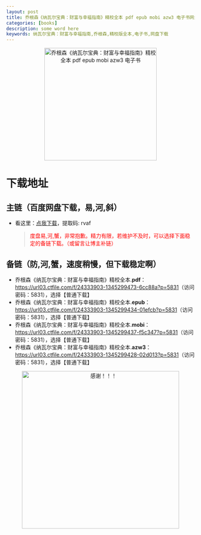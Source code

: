 ```yaml
---
layout: post
title: 乔根森《纳瓦尔宝典：财富与幸福指南》精校全本 pdf epub mobi azw3 电子书网盘下载
categories: [books]
description: some word here
keywords: 纳瓦尔宝典：财富与幸福指南,乔根森,精校版全本,电子书,网盘下载
---
```


<div align="center"><img src="https://qweree.cn/wp-content/uploads/2024/08/wa-na-er-bao-dian-tuya.jpg" alt="乔根森《纳瓦尔宝典：财富与幸福指南》精校全本 pdf epub mobi azw3 电子书" width="300px" height="auto"></div>

# 下载地址

## 主链（百度网盘下载，易,河,斜）

- 看这里：[点我下载](https://pan.baidu.com/s/1iMXUbSbtZQZjDcqDmnWUyw?pwd=rvaf)，提取码: rvaf

  > <p style="color:red" >度盘易,河,蟹，非常抱歉。精力有限，若维护不及时，可以选择下面稳定的备链下载。（或留言让博主补链）</p>

## 备链（防,河,蟹，速度稍慢，但下载稳定啊）

- 乔根森《纳瓦尔宝典：财富与幸福指南》精校全本.**pdf**：<https://url03.ctfile.com/f/24333903-1345299473-6cc88a?p=5831>（访问密码：5831），选择【普通下载】
- 乔根森《纳瓦尔宝典：财富与幸福指南》精校全本.**epub**：<https://url03.ctfile.com/f/24333903-1345299434-01efcb?p=5831>（访问密码：5831），选择【普通下载】
- 乔根森《纳瓦尔宝典：财富与幸福指南》精校全本.**mobi**：<https://url03.ctfile.com/f/24333903-1345299437-f5c347?p=5831>（访问密码：5831），选择【普通下载】
- 乔根森《纳瓦尔宝典：财富与幸福指南》精校全本.**azw3**：<https://url03.ctfile.com/f/24333903-1345299428-02d013?p=5831>（访问密码：5831），选择【普通下载】

<div align="center"><img src="https://pic.imgdb.cn/item/661246bf68eb935713c7f81c.gif" alt="感谢！！！" width="420px" height="auto"/></div>
